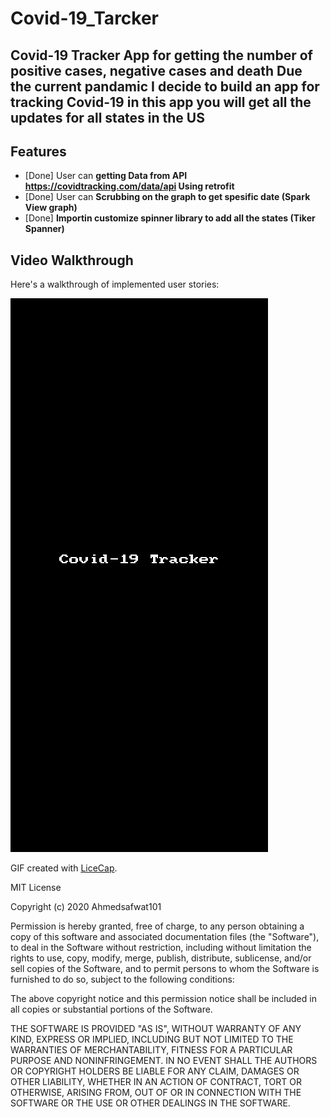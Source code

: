 # Covid-19_Tarcker
 Covid-19 Tracker App for getting the  number of positive cases, negative cases and death 
 Due the current pandamic I decide to build an app for tracking Covid-19 in this app you will get all the updates for all states in the US 
 ----
 
 ## Features 

* [Done] User can **getting Data from API https://covidtracking.com/data/api Using retrofit**
* [Done] User can **Scrubbing on the graph to get spesific date (Spark View graph)**
* [Done]  **Importin customize spinner library to add all the states (Tiker Spanner)** 

## Video Walkthrough

Here's a walkthrough of implemented user stories:

<img src='https://github.com/Ahmedsafwat101/Covid-19_Tarcker/blob/master/Covid.gif' title='Video Walkthrough' width='' alt='Video Walkthrough' />


GIF created with [LiceCap](http://www.cockos.com/licecap/).

 
MIT License

Copyright (c) 2020 Ahmedsafwat101

Permission is hereby granted, free of charge, to any person obtaining a copy
of this software and associated documentation files (the "Software"), to deal
in the Software without restriction, including without limitation the rights
to use, copy, modify, merge, publish, distribute, sublicense, and/or sell
copies of the Software, and to permit persons to whom the Software is
furnished to do so, subject to the following conditions:

The above copyright notice and this permission notice shall be included in all
copies or substantial portions of the Software.

THE SOFTWARE IS PROVIDED "AS IS", WITHOUT WARRANTY OF ANY KIND, EXPRESS OR
IMPLIED, INCLUDING BUT NOT LIMITED TO THE WARRANTIES OF MERCHANTABILITY,
FITNESS FOR A PARTICULAR PURPOSE AND NONINFRINGEMENT. IN NO EVENT SHALL THE
AUTHORS OR COPYRIGHT HOLDERS BE LIABLE FOR ANY CLAIM, DAMAGES OR OTHER
LIABILITY, WHETHER IN AN ACTION OF CONTRACT, TORT OR OTHERWISE, ARISING FROM,
OUT OF OR IN CONNECTION WITH THE SOFTWARE OR THE USE OR OTHER DEALINGS IN THE
SOFTWARE.
